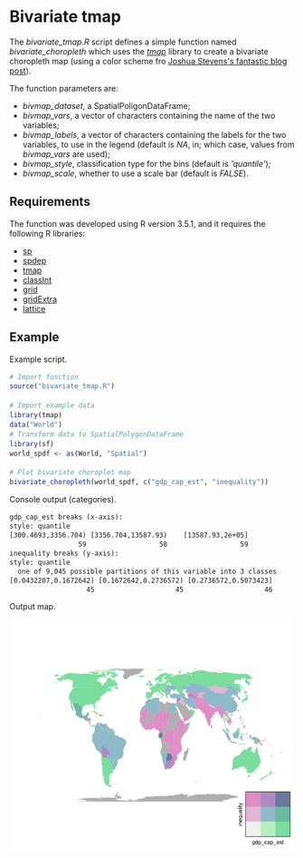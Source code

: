 # Bivariate tmap

The *bivariate_tmap.R* script defines a simple function named *bivariate_choropleth* which uses the [*tmap*](https://cran.r-project.org/web/packages/tmap/) library to create a bivariate choropleth map (using a color scheme fro [Joshua Stevens's fantastic blog post](http://www.joshuastevens.net/cartography/make-a-bivariate-choropleth-map/)).

The function parameters are:

* *bivmap_dataset*, a SpatialPoligonDataFrame;
* *bivmap_vars*, a vector of characters containing the name of the two variables;
* *bivmap_labels*, a vector of characters containing the labels for the two variables, to use in the legend (default is *NA*, in; which case, values from *bivmap_vars* are used);
* *bivmap_style*, classification type for the bins (default is *'quantile'*);
* *bivmap_scale*, whether to use a scale bar (default is *FALSE*).

## Requirements

The function was developed using R version 3.5.1, and it requires the following R libraries:

* [sp](https://cran.r-project.org/web/packages/sp/)
* [spdep](https://cran.r-project.org/web/packages/spdep/)
* [tmap](https://cran.r-project.org/web/packages/tmap/)
* [classInt](https://cran.r-project.org/web/packages/classInt/)
* [grid](https://cran.r-project.org/web/packages/grid/)
* [gridExtra](https://cran.r-project.org/web/packages/gridExtra/)
* [lattice](https://cran.r-project.org/web/packages/lattice/)

## Example

Example script.

```r
# Import function
source("bivariate_tmap.R")

# Import example data
library(tmap)
data("World")
# Transform data to SpatialPolygonDataFrame
library(sf)
world_spdf <- as(World, "Spatial")

# Plot bivariate choroplet map
bivariate_choropleth(world_spdf, c("gdp_cap_est", "inequality"))
```

Console output (categories).

```
gdp_cap_est breaks (x-axis):
style: quantile
[300.4693,3356.704) [3356.704,13587.93)    [13587.93,2e+05] 
                 59                  58                  59 
inequality breaks (y-axis):
style: quantile
  one of 9,045 possible partitions of this variable into 3 classes
[0.0432207,0.1672642) [0.1672642,0.2736572) [0.2736572,0.5073423] 
                   45                    45                    46 
```

Output map.

![Bivariate choropleth map generated by the example above](example.png)
